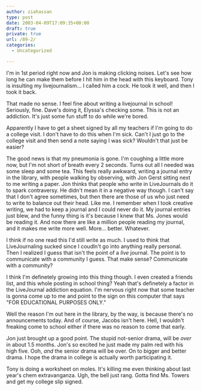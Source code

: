 ```yaml
---
author: ziahassan
type: post
date: 2003-04-09T17:09:35+00:00
draft: true
private: true
url: /89-2/
categories:
  - Uncategorized

---
```

I'm in 1st period right now and Jon is making clicking noises. Let's see how long he can make them before I hit him in the head with this keyboard. Tony is insulting my livejournalism&#8230; I called him a cock. He took it well, and then I took it back.

That made no sense. I feel fine about writing a livejournal in school! Seriously, fine. Dave's doing it, Elyssa's checking some. This is not an addiction. It's just some fun stuff to do while we're bored.

Apparently I have to get a sheet signed by all my teachers if I'm going to do a college visit. I don't have to do this when I'm sick. Can't I just go to the college visit and then send a note saying I was sick? Wouldn't that just be easier?

The good news is that my pneumonia is gone. I'm coughing a little more now, but I'm not short of breath every 2 seconds. Turns out all I needed was some sleep and some tea. This feels really awkward, writing a journal entry in the library, with people walking by observing, with Jon Gerst sitting next to me writing a paper. Jon thinks that people who write in LiveJournals do it to spark contraversy. He didn't mean it in a negative way though. I can't say that I don't agree sometimes, but then there are those of us who just need to write to balance out their head. Like me. I remember when I took creative writing, we had to keep a journal and I could never do it. My journal entries just blew, and the funny thing is it's because I knew that Ms. Jones would be reading it. And now there are like a million people reading my journal, and it makes me write more well. More&#8230; better. Whatever.

I think if no one read this I'd still write as much. I used to think that LiveJournaling sucked since I coudln't go into anything really personal. Then I realized I guess that isn't the point of a _live_ journal. The point is to communicate with a community I guess. That make sense? Communicate with a community?

I think I'm definetely growing into this thing though. I even created a friends list, and this whole posting in school thing? Yeah that's definetely a factor in the LiveJournal addiction equation. I'm nervous right now that some teacher is gonna come up to me and point to the sign on this computer that says "FOR EDUCATIONAL PURPOSES ONLY."

Well the reason I'm out here in the library, by the way, is because there's no announcements today. And of course, Jacobs isn't here. Hell, I wouldn't freaking come to school either if there was no reason to come that early.

Jon just brought up a good point. The stupid not-senior drama, will be _over_ in about 1.5 months. Jon's so excited he just made my palm red with his high five. Ooh, _and_ the senior drama will be over. On to bigger and better drama. I hope the drama in college is actually worth participating it.

Tony is doing a worksheet on moles. It's killing me even thinking about last year's chem extravanganza. Ugh, the bell just rang. Gotta find Ms. Towers and get my college slip signed.